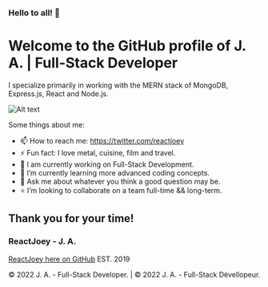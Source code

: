 ### Hello to all! 👋

# Welcome to the GitHub profile of J. A. | Full-Stack Developer

I specialize primarily in working with the MERN stack of MongoDB, Express.js, React and Node.js.

![Alt text](https://avatars.githubusercontent.com/u/46306007?v=4 "ReactJoey hero banner with text containing: 'Follow ReactJoey on Twitter!'")

Some things about me:

- 📫 How to reach me: https://twitter.com/reactjoey
- ⚡ Fun fact: I love metal, cuisine, film and travel.
- 🔭 I am currently working on Full-Stack Development.
- 🌱 I’m currently learning more advanced coding concepts.
- 💬 Ask me about whatever you think a good question may be.
- ⭐ I’m looking to collaborate on a team full-time && long-term.

## Thank you for your time!
### ReactJoey - J. A.
[ReactJoey here on GitHub](https://github.com/ReactJoey)
EST. 2019

© 2022 J. A. - Full-Stack Developer. | © 2022 J. A. - Full-Stack Dévellopeur.
